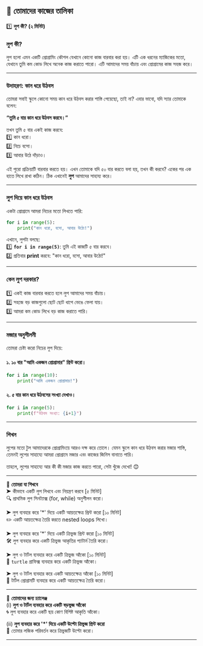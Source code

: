 
📝 **তোমাদের কাজের তালিকা**
---


1️⃣ **লুপ কী? (২ মিনিট)**  
   ### লুপ কী?  
লুপ হলো এমন একটি প্রোগ্রামিং কৌশল যেখানে কোনো কাজ বারবার করা হয়। এটি এক ধরনের ম্যাজিকের মতো, যেখানে তুমি কম কোড লিখে অনেক কাজ করাতে পারো। এটি আমাদের সময় বাঁচায় এবং প্রোগ্রামের কাজ সহজ করে।  

---

### উদাহরণ: কান ধরে উঠবস  
তোমরা সবাই স্কুলে কোনো সময় কান ধরে উঠবস করার শাস্তি পেয়েছো, তাই না? এবার ভাবো, যদি স্যার তোমাকে বলেন:  

**“তুমি ৫ বার কান ধরে উঠবস করবে।”**  

তখন তুমি ৫ বার একই কাজ করবে:  
1️⃣ কান ধরো।  
2️⃣ নিচে বসো।  
3️⃣ আবার উঠে দাঁড়াও।  

এই পুরো প্রক্রিয়াটি বারবার করতে হয়। এখন তোমাকে যদি ৫০ বার করতে বলা হয়, তখন কী করবে? একের পর এক হাতে লিখে রাখা কঠিন। ঠিক এখানেই **লুপ** আমাদের সাহায্য করে।  

---

### লুপ দিয়ে কান ধরে উঠবস  
একটা প্রোগ্রামে আমরা নিচের মতো লিখতে পারি:  
```python
for i in range(5):  
    print("কান ধরো, বসো, আবার উঠো!")  
```

এখানে, লুপটা বলছে:  
1️⃣ **`for i in range(5)`**: তুমি এই কাজটি ৫ বার করবে।  
2️⃣ প্রতিবার **print** করবে: "কান ধরো, বসো, আবার উঠো!"  

---

### কেন লুপ দরকার?  
1️⃣ একই কাজ বারবার করতে হলে লুপ আমাদের সময় বাঁচায়।  
2️⃣ সহজে বড় কাজগুলো ছোট ছোট ধাপে ভেঙে ফেলা যায়।  
3️⃣ আমরা কম কোড লিখে বড় কাজ করাতে পারি।  

---

### মজার অনুশীলনী  
তোমরা চেষ্টা করো নিচের লুপ দিয়ে:  

#### ১. ১০ বার "আমি একজন প্রোগ্রামার" প্রিন্ট করো।  
```python
for i in range(10):  
    print("আমি একজন প্রোগ্রামার!")  
```

#### ২. ৫ বার কান ধরে উঠবসের সংখ্যা দেখাও।  
```python
for i in range(5):  
    print(f"উঠবস সংখ্যা: {i+1}")  
```

---

### শিখন  
লুপের মতো টুল আমাদেরকে প্রোগ্রামিংয়ে আরও দক্ষ করে তোলে। যেমন স্কুলে কান ধরে উঠবস করার মজার শাস্তি, তেমনই লুপের সাহায্যে আমরা প্রোগ্রামে মজার এবং কাজের জিনিস বানাতে পারি। 

তাহলে, লুপের সাহায্যে আর কী কী মজার কাজ করতে পারো, সেটা খুঁজে দেখো! 😊

---

📖 **তোমরা যা শিখবে**  
➤  কীভাবে একটি লুপ লিখবে এবং নিয়ন্ত্রণ করবে [৫ মিনিট]  
   🔍 প্রাথমিক লুপ সিনট্যাক্স (for, while) অনুশীলন করো।  

➤  লুপ ব্যবহার করে '*' দিয়ে একটি আয়তক্ষেত্র প্রিন্ট করো [১০ মিনিট]  
   ✏️ একটি আয়তক্ষেত্র তৈরি করতে nested loops লিখো।  

➤  লুপ ব্যবহার করে '*' দিয়ে একটি ত্রিভুজ প্রিন্ট করো [১০ মিনিট]  
   🛠️ লুপ ব্যবহার করে একটি ত্রিভুজ আকৃতির প্যাটার্ন তৈরি করো।  

➤  লুপ ও টার্টল ব্যবহার করে একটি ত্রিভুজ আঁকো [১০ মিনিট]  
   🐢 `turtle` গ্রাফিক্স ব্যবহার করে একটি ত্রিভুজ আঁকো।  

➤  লুপ ও টার্টল ব্যবহার করে একটি আয়তক্ষেত্র আঁকো [১০ মিনিট]  
   🐢 টার্টল প্রোগ্রামটি ব্যবহার করে একটি আয়তক্ষেত্র তৈরি করো।  

---

🎯 **তোমাদের জন্য চ্যালেঞ্জ**  
(i) **লুপ ও টার্টল ব্যবহার করে একটি ষড়ভুজ আঁকো**  
    🌀 লুপ ব্যবহার করে একটি ছয় কোণ বিশিষ্ট আকৃতি আঁকো।  

(ii) **লুপ ব্যবহার করে '*' দিয়ে একটি উল্টো ত্রিভুজ প্রিন্ট করো**  
    🔄 তোমার লজিক পরিবর্তন করে ত্রিভুজটি উল্টো করো।  

---
